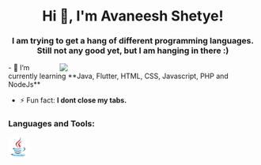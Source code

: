 <h1 align="center">Hi 👋, I'm Avaneesh Shetye!</h1>
<h3 align="center">I am trying to get a hang of different programming languages. Still not any good yet, but I am hanging in there :)</h3>
<img src = "https://cdn.dribbble.com/users/1162077/screenshots/3848914/programmer.gif" align="right" width="400">
- 🌱 I’m currently learning **Java, Flutter, HTML, CSS, Javascript, PHP and NodeJs**

- ⚡ Fun fact: **I dont close my tabs.**


<p align="left">
</p>

<h3 align="left">Languages and Tools:</h3>
<p align="left"> <a href="https://www.java.com" target="_blank" rel="noreferrer"> <img src="https://raw.githubusercontent.com/devicons/devicon/master/icons/java/java-original.svg" alt="java" width="40" height="40"/> </a> </p>
